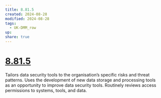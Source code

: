 ```yaml
---
title: 8.81.5
created: 2024-08-28
modified: 2024-08-28
tags:
  - UK-DMM_row
up: 
share: true
---
```

# [8.81.5](8.81.5.md)

Tailors data security tools to the organisation’s specific risks and threat patterns. Uses the development of new data storage and processing tools as an opportunity to improve data security tools. Routinely reviews access permissions to systems, tools, and data.
